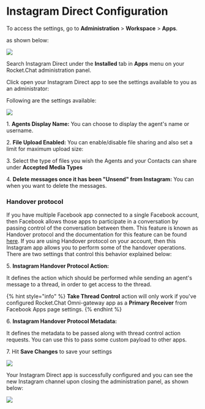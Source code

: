 # Instagram Direct Configuration

To access the settings, go to **Administration** > **Workspace** > **Apps**.

as shown below:

![](<../../../../../../.gitbook/assets/2021-11-20\_23-29-48 (1) (1) (1) (1) (12) (10) (1) (1) (6).png>)

Search Instagram Direct under the **Installed** tab in **Apps** menu on your Rocket.Chat administration panel.

Click open your Instagram Direct app to see the settings available to you as an administrator:

Following are the settings available:

![](<../../../../../../.gitbook/assets/2022-01-20\_20-13-08 (1).png>)

1\. **Agents Display Name:** You can choose to display the agent's name or username.

2\. **File Upload Enabled:** You can enable/disable file sharing and also set a limit for maximum upload size:

3\. Select the type of files you wish the Agents and your Contacts can share under **Accepted Media Types**

4\. **Delete messages once it has been "Unsend" from Instagram:** You can when you want to delete the messages.

### Handover protocol

If you have multiple Facebook app connected to a single Facebook account, then Facebook allows those apps to participate in a conversation by passing control of the conversation between them. This feature is known as Handover protocol and the documentation for this feature can be found [here](https://developers.facebook.com/docs/messenger-platform/instagram/features/handover-protocol). If you are using Handover protocol on your account, then this Instagram app allows you to perform some of the handover operations. There are two settings that control this behavior explained below:

5\. **Instagram Handover Protocol Action:**

It defines the action which should be performed while sending an agent's message to a thread, in order to get access to the thread.

{% hint style="info" %}
**Take Thread Control** action will only work if you've configured Rocket.Chat Omni-gateway app as a **Primary Receiver** from Facebook Apps page settings.
{% endhint %}

6\. **Instagram Handover Protocol Metadata:**

It defines the metadata to be passed along with thread control action requests. You can use this to pass some custom payload to other apps.

7\. Hit **Save Changes** to save your settings

![](<../../../../../../.gitbook/assets/2021-12-29\_17-48-45 (2).png>)

Your Instagram Direct app is successfully configured and you can see the new Instagram channel upon closing the administration panel, as shown below:

![](<../../../../../../.gitbook/assets/2022-01-20\_20-26-27 (1) (1) (1) (2).png>)
